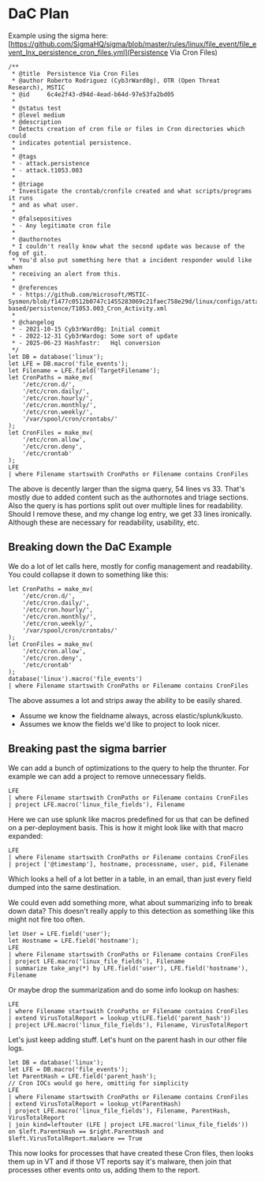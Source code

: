 # DaC Plan

Example using the sigma here: [https://github.com/SigmaHQ/sigma/blob/master/rules/linux/file_event/file_event_lnx_persistence_cron_files.yml](Persistence Via Cron Files)

```
/**
 * @title  Persistence Via Cron Files
 * @author Roberto Rodriguez (Cyb3rWard0g), OTR (Open Threat Research), MSTIC
 * @id     6c4e2f43-d94d-4ead-b64d-97e53fa2bd05
 * 
 * @status test
 * @level medium
 * @description
 * Detects creation of cron file or files in Cron directories which could
 * indicates potential persistence.
 * 
 * @tags
 * - attack.persistence
 * - attack.t1053.003
 * 
 * @triage
 * Investigate the crontab/cronfile created and what scripts/programs it runs
 * and as what user.
 * 
 * @falsepositives
 * - Any legitimate cron file
 * 
 * @authornotes
 * I couldn't really know what the second update was because of the fog of git.
 * You'd also put something here that a incident responder would like when
 * receiving an alert from this.
 * 
 * @references
 * - https://github.com/microsoft/MSTIC-Sysmon/blob/f1477c0512b0747c1455283069c21faec758e29d/linux/configs/attack-based/persistence/T1053.003_Cron_Activity.xml
 * 
 * @changelog
 * - 2021-10-15 Cyb3rWard0g: Initial commit
 * - 2022-12-31 Cyb3rWardog: Some sort of update
 * - 2025-06-23 Hashfastr:   Hql conversion
 */
let DB = database('linux');
let LFE = DB.macro('file_events');
let Filename = LFE.field('TargetFilename');
let CronPaths = make_mv(
    '/etc/cron.d/',
    '/etc/cron.daily/',
    '/etc/cron.hourly/',
    '/etc/cron.monthly/',
    '/etc/cron.weekly/',
    '/var/spool/cron/crontabs/'
);
let CronFiles = make_mv(
    '/etc/cron.allow',
    '/etc/cron.deny',
    '/etc/crontab'
);
LFE
| where Filename startswith CronPaths or Filename contains CronFiles
```

The above is decently larger than the sigma query, 54 lines vs 33.
That's mostly due to added content such as the authornotes and triage sections.
Also the query is has portions split out over multiple lines for readability.
Should I remove these, and my change log entry, we get 33 lines ironically.
Although these are necessary for readability, usability, etc.

## Breaking down the DaC Example
We do a lot of let calls here, mostly for config management and readability.
You could collapse it down to something like this:

```
let CronPaths = make_mv(
    '/etc/cron.d/',
    '/etc/cron.daily/',
    '/etc/cron.hourly/',
    '/etc/cron.monthly/',
    '/etc/cron.weekly/',
    '/var/spool/cron/crontabs/'
);
let CronFiles = make_mv(
    '/etc/cron.allow',
    '/etc/cron.deny',
    '/etc/crontab'
);
database('linux').macro('file_events')
| where Filename startswith CronPaths or Filename contains CronFiles
```

The above assumes a lot and strips away the ability to be easily shared.
- Assume we know the fieldname always, across elastic/splunk/kusto.
- Assumes we know the fields we'd like to project to look nicer.

## Breaking past the sigma barrier
We can add a bunch of optimizations to the query to help the thrunter.
For example we can add a project to remove unnecessary fields.

```
LFE
| where Filename startswith CronPaths or Filename contains CronFiles
| project LFE.macro('linux_file_fields'), Filename
```

Here we can use splunk like macros predefined for us that can be defined on a per-deployment basis.
This is how it might look like with that macro expanded:

```
LFE
| where Filename startswith CronPaths or Filename contains CronFiles
| project ['@timestamp'], hostname, processname, user, pid, Filename
```

Which looks a hell of a lot better in a table, in an email, than just every field dumped into the same destination.

We could even add something more, what about summarizing info to break down data?
This doesn't really apply to this detection as something like this might not fire too often.

```
let User = LFE.field('user');
let Hostname = LFE.field('hostname');
LFE
| where Filename startswith CronPaths or Filename contains CronFiles
| project LFE.macro('linux_file_fields'), Filename
| summarize take_any(*) by LFE.field('user'), LFE.field('hostname'), Filename
```

Or maybe drop the summarization and do some info lookup on hashes:

```
LFE
| where Filename startswith CronPaths or Filename contains CronFiles
| extend VirusTotalReport = lookup_vt(LFE.field('parent_hash'))
| project LFE.macro('linux_file_fields'), Filename, VirusTotalReport
```

Let's just keep adding stuff.
Let's hunt on the parent hash in our other file logs.

```
let DB = database('linux');
let LFE = DB.macro('file_events');
let ParentHash = LFE.field('parent_hash');
// Cron IOCs would go here, omitting for simplicity
LFE
| where Filename startswith CronPaths or Filename contains CronFiles
| extend VirusTotalReport = lookup_vt(ParentHash)
| project LFE.macro('linux_file_fields'), Filename, ParentHash, VirusTotalReport
| join kind=leftouter (LFE | project LFE.macro('linux_file_fields')) on $left.ParentHash == $right.ParentHash and $left.VirusTotalReport.malware == True
```

This now looks for processes that have created these Cron files, then looks them
up in VT and if those VT reports say it's malware, then join that processes other
events onto us, adding them to the report.
